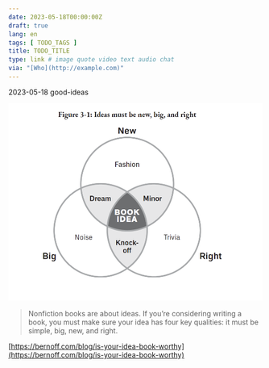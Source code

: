 ```yaml
---
date: 2023-05-18T00:00:00Z
draft: true
lang: en
tags: [ TODO_TAGS ]
title: TODO_TITLE
type: link # image quote video text audio chat
via: "[Who](http://example.com)"
---
```



2023-05-18 good-ideas


![2023-05-18 good-ideas](2023-05-18%20good-ideas.png)

> Nonfiction books are about ideas. If you’re considering writing a book, you must make sure your idea has four key qualities: it must be simple, big, new, and right.

[https://bernoff.com/blog/is-your-idea-book-worthy](https://bernoff.com/blog/is-your-idea-book-worthy)

